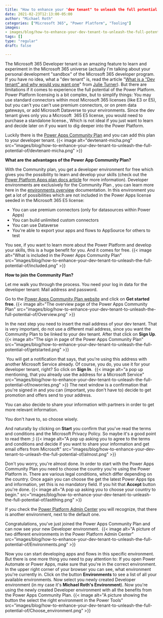 ```yaml
---
title: "How to enhance your "dev tenant" to unleash the full potential of the Power Platform"
date: 2021-02-23T12:13:00-05:00
author: "Michael Roth"
categories: ["Microsoft 365", "Power Platform", "Tooling"]
images:
- images/blog/how-to-enhance-your-dev-tenant-to-unleash-the-full-potential-of/devtenant-micha.png
tags: []
type: "regular"
draft: false

---
```


The Microsoft 365 Developer tenant is an amazing feature to learn and
experiment in the Microsoft 365 universe (actually I'm talking about
your personal development "sandbox" of the Microsoft 365 developer
program. If you have no idea, what a "dev tenant" is, read the article
"[What is a "Dev tenant" and why would you want
one](https://techcommunity.microsoft.com/t5/microsoft-365-pnp-blog/what-is-a-dev-tenant-and-why-would-you-want-one/ba-p/2036610)"
from [Julie
Turner](https://techcommunity.microsoft.com/t5/user/viewprofilepage/user-id/605)).
But there are limitations if it comes to experience the full potential
of the Power Platform. Power Platform licensing is a bit complex, but to
simplify things: You may use standard connectors within most Microsoft
365 licenses (like E3 or E5), but you can't you can't use premium
connectors, or on prem data gateways, or add Microsoft Dataverse to your
environments. Since the dev tenant gives only you a Microsoft  365 E5
license, you would need to purchase a standalone license., Which is not
ideal if you just want to learn and decide later on if you want to dig
deeper into the Power Platform.

Luckily there is the [Power Apps Community
Plan](https://powerapps.microsoft.com/en-us/communityplan/) and you can
add this plan to your developer tenant.
{{< image alt="devtenant-micha.png" src="images/blog/how-to-enhance-your-dev-tenant-to-unleash-the-full-potential-of/devtenant-micha.png" >}}

**What are the advantages of the Power App Community Plan?**

With the Community plan, you get a developer environment for free which
gives you the possibility to learn and develop your skills (check out
the [Power Platform Apps plan docs
article](https://docs.microsoft.com/en-us/powerapps/maker/dev-community-plan)
for more information). Developer environments are exclusively for the
Community Plan , you can learn more here in the [environments
overview](https://docs.microsoft.com/en-us/power-platform/admin/environments-overview)
documentation. In this environment you get a lot of possibilities which
are not included in the Power Apps license seeded in the Microsoft 365
E5 license:

-   You can use premium connectors (only for datasources within Power
    Apps)
-   You can build unlimited custom connectors
-   You can use Dataverse
-   You're able to export your apps and flows to AppSource for others to
    test

You see, if you want to learn more about the Power Platform and develop
your skills, this is a huge benefit for you. And it comes for free.
{{< image alt="What is included in the Power Apps Community Plan" src="images/blog/how-to-enhance-your-dev-tenant-to-unleash-the-full-potential-of/included.png" >}}

**How to join the Community Plan?**

Let me walk you through the process. You need your log in data for the
developer tenant: Mail address and password.

Go to the [Power Apps Community Plan
website](https://powerapps.microsoft.com/en-us/communityplan/) and click
on **Get started free**.
{{< image alt="The overview page of the Power Apps Community Plan" src="images/blog/how-to-enhance-your-dev-tenant-to-unleash-the-full-potential-of/Overview.png" >}}

In the next step you need to insert the mail address of your dev tenant.
That is very important, do not use a different mail address, since you
want the Community Plan to be linked to your dev tenant. After that
click on **Sign Up**.
{{< image alt="The sign in page of the Power Apps Community Plan" src="images/blog/how-to-enhance-your-dev-tenant-to-unleash-the-full-potential-of/getstarted.png" >}}

 You will get a notification that says, that you're using this address
with another Microsoft Service already. Of course, you do, you use it
for your developer tenant, right? So click on **Sign In**. 
{{< image alt="a pop up mentioning, that you already use the address for a Microsoft Service" src="images/blog/how-to-enhance-your-dev-tenant-to-unleash-the-full-potential-of/noworries.png" >}}
The next window is a confirmation that you're signed in and you can
(important, you don't have to) decide to get promotion and offers send
to your address.

You can also decide to share your information with partners in order to
get more relevant information.

You don't have to, so choose wisely.

And naturally by clicking on **Start** you confirm that you've read the
terms and conditions and the Microsoft Privacy Policy. So maybe it's a
good point to read them ;)
{{< image alt="A pop up asking you to agree to the terms and conditions and decide if you want to share your information and get email offers from Microsoft" src="images/blog/how-to-enhance-your-dev-tenant-to-unleash-the-full-potential-of/almost.png" >}}

Don't you worry, you're almost done. In order to start with the Power
Apps Community Plan you need to choose the country you're using the
Power Platform in. There are various legal conditions, which differ
depending on the country. Once again you can choose the get the latest
Power Apps tips and information, yet this is no mandatory field.
If you hit that **Accept** button you're done.
{{< image alt="A pop up asking you to choose your country to begin." src="images/blog/how-to-enhance-your-dev-tenant-to-unleash-the-full-potential-of/lastthing.png" >}}

If you check the [Power Platform Admin Center](https://aka.ms/ppac) you
will recognize, that there is another environment, next to the default
one.

Congratulations, you've just joined the Power Apps Community Plan and
can now see your new Developer environment. 
{{< image alt="A picture of two different environments in the Power Platform Admin Center" src="images/blog/how-to-enhance-your-dev-tenant-to-unleash-the-full-potential-of/Environments.png" >}}

Now you can start developing apps and flows in this specific
environment.
But there is one more thing you need to pay attention to: If you open
Power Automate or Power Apps, make sure that you're in the correct
environment. In the upper right corner of your browser you can see, what
environment you're currently in. Click on the button **Environments** to
see a list of all your available environments. Now select you newly
created Developer environment (in my case it's **Michael Roth's
Environment**). Now you're using the newly created Developer environment
with all the benefits from the Power Apps Community Plan.
{{< image alt="A picture showing the button the select the right environment in the Power Tools" src="images/blog/how-to-enhance-your-dev-tenant-to-unleash-the-full-potential-of/Choose_environment.png" >}}
